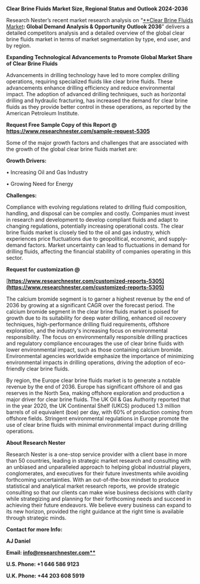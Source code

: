 ﻿**Clear Brine Fluids Market Size, Regional Status and Outlook 2024-2036**

Research Nester’s recent market research analysis on “[**Clear Brine Fluids Market](https://www.researchnester.com/reports/clear-brine-fluids-market/5305)**: Global Demand Analysis & Opportunity Outlook 2036**” delivers a detailed competitors analysis and a detailed overview of the global clear brine fluids market in terms of market segmentation by type, end user, and by region. 

**Expanding Technological Advancements to Promote Global Market Share of Clear Brine Fluids**

Advancements in drilling technology have led to more complex drilling operations, requiring specialized fluids like clear brine fluids. These advancements enhance drilling efficiency and reduce environmental impact. The adoption of advanced drilling techniques, such as horizontal drilling and hydraulic fracturing, has increased the demand for clear brine fluids as they provide better control in these operations, as reported by the American Petroleum Institute.

<a name="_hlk171071039"></a><a name="_hlk171070549"></a>**Request Free Sample Copy of this Report @ <https://www.researchnester.com/sample-request-5305>** 

<a name="_hlk147244389"></a>Some of the major growth factors and challenges that are associated with the growth of the global clear brine fluids market are:

**Growth Drivers:**

•	Increasing Oil and Gas Industry

•	Growing Need for Energy 

**Challenges:**

Compliance with evolving regulations related to drilling fluid composition, handling, and disposal can be complex and costly. Companies must invest in research and development to develop compliant fluids and adapt to changing regulations, potentially increasing operational costs. The clear brine fluids market is closely tied to the oil and gas industry, which experiences price fluctuations due to geopolitical, economic, and supply-demand factors. Market uncertainty can lead to fluctuations in demand for drilling fluids, affecting the financial stability of companies operating in this sector.

<a name="_hlk147244479"></a><a name="_hlk155345007"></a>**Request for customization @**

[**https://www.researchnester.com/customized-reports-5305](https://www.researchnester.com/customized-reports-5305)** 

The calcium bromide segment is to garner a highest revenue by the end of 2036 by growing at a significant CAGR over the forecast period. The calcium bromide segment in the clear brine fluids market is poised for growth due to its suitability for deep water drilling, enhanced oil recovery techniques, high-performance drilling fluid requirements, offshore exploration, and the industry's increasing focus on environmental responsibility. The focus on environmentally responsible drilling practices and regulatory compliance encourages the use of clear brine fluids with lower environmental impact, such as those containing calcium bromide. Environmental agencies worldwide emphasize the importance of minimizing environmental impacts in drilling operations, driving the adoption of eco-friendly clear brine fluids.

<a name="_hlk147244557"></a>By region, the Europe clear brine fluids market is to generate <a name="_hlk140522455"></a>a notable revenue by the end of 2036. Europe has significant offshore oil and gas reserves in the North Sea, making offshore exploration and production a major driver for clear brine fluids. The UK Oil & Gas Authority reported that in the year 2020, the UK Continental Shelf (UKCS) produced 1.3 million barrels of oil equivalent (boe) per day, with 60% of production coming from offshore fields. Stringent environmental regulations in Europe promote the use of clear brine fluids with minimal environmental impact during drilling operations.

<a name="_hlk171070200"></a>**About Research Nester**

Research Nester is a one-stop service provider with a client base in more than 50 countries, leading in strategic market research and consulting with an unbiased and unparalleled approach to helping global industrial players, conglomerates, and executives for their future investments while avoiding forthcoming uncertainties. With an out-of-the-box mindset to produce statistical and analytical market research reports, we provide strategic consulting so that our clients can make wise business decisions with clarity while strategizing and planning for their forthcoming needs and succeed in achieving their future endeavors. We believe every business can expand to its new horizon, provided the right guidance at the right time is available through strategic minds.

**Contact for more Info:**

**AJ Daniel**

**Email: [info@researchnester.com**](mailto:info@researchnester.com)**

**U.S. Phone: +1 646 586 9123** 

**U.K. Phone: +44 203 608 5919**

